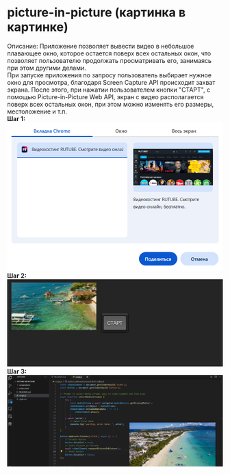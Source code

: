 # picture-in-picture (картинка в картинке)
Описание: Приложение позволяет вывести видео в небольшое плавающее окно, которое остается поверх всех остальных окон, что позволяет пользователю продолжать просматривать его, занимаясь при этом другими делами.<br />
При запуске приложения по запросу пользователь выбирает нужное окно для просмотра, благодаря Screen Capture API происходит захват экрана. После этого, при нажатии пользователем кнопки "СТАРТ", с помощью Picture-in-Picture Web API, экран с видео располагается поверх всех остальных окон, при этом можно изменять его размеры, местоложение и т.п.<br />
**Шаг 1:**<br />
!['Скриншот проекта 1'](images/screenshot01.PNG)<br />
**Шаг 2:**<br />
!['Скриншот проекта 2'](images/screenshot02.PNG)<br />
**Шаг 3:**<br />
!['Скриншот проекта 3'](images/screenshot03.PNG)
